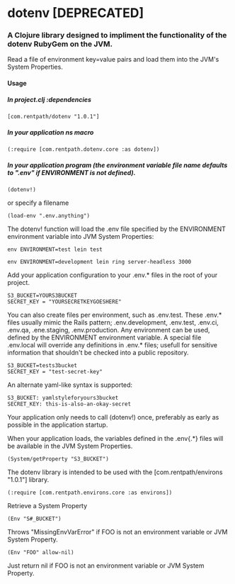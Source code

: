 # dotenv [DEPRECATED]

### A Clojure library designed to impliment the functionality of the dotenv RubyGem on the JVM.

Read a file of environment key=value pairs and load them into the JVM's System Properties.

#### Usage

##### In project.clj :dependencies

    [com.rentpath/dotenv "1.0.1"]

##### In your application ns macro

    (:require [com.rentpath.dotenv.core :as dotenv])

##### In your application program (the environment variable file name defaults to ".env" if ENVIRONMENT is not defined).

    (dotenv!)

or specify a filename

    (load-env ".env.anything")

The dotenv! function will load the .env file specified by the ENVIRONMENT environment variable into JVM System Properties:

    env ENVIRONMENT=test lein test

    env ENVIRONMENT=development lein ring server-headless 3000

Add your application configuration to your .env.* files in the root of your project.

    S3_BUCKET=YOURS3BUCKET
    SECRET_KEY = "YOURSECRETKEYGOESHERE"

You can also create files per environment, such as .env.test. These .env.* files usually mimic the Rails pattern; .env.development, .env.test, .env.ci, .env.qa, .ene.staging, .env.production.  Any environment can be used, defined by the ENVIRONMENT environment variable.  A special file .env.local will override any definitions in .env.* files; usefull for sensitive information that shouldn't be checked into a public repository.

    S3_BUCKET=tests3bucket
    SECRET_KEY = "test-secret-key"

An alternate yaml-like syntax is supported:

    S3_BUCKET: yamlstyleforyours3bucket
    SECRET_KEY: this-is-also-an-okay-secret

Your application only needs to call (dotenv!) once, preferably as early as possible in the application startup.

When your application loads, the variables defined in the .env{.*} files will be available in the JVM System Properties.

    (System/getProperty "S3_BUCKET")

The dotenv library is intended to be used with the [com.rentpath/environs "1.0.1"] library.

    (:require [com.rentpath.environs.core :as environs])

Retrieve a System Property

    (Env "S#_BUCKET")

Throws "MissingEnvVarError" if FOO is not an environment variable or JVM System Property.

    (Env "FOO" allow-nil)

Just return nil if FOO is not an environment variable or JVM System Property.
